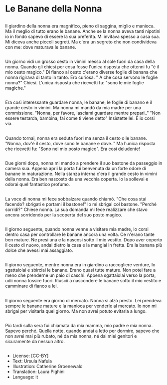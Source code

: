 # Le Banane della Nonna

##
Il giardino della nonna era magnifico, pieno di saggina, miglio e manioca. Ma il meglio di tutto erano le banane. Anche se la nonna aveva tanti nipotini io in fondo sapevo di essere la sua preferita. Mi invitava spesso a casa sua. Mi diceva anche piccoli segreti. Ma c'era un segreto che non condivideva con me: dove maturava le banane.

##
Un giorno vidi un grosso cesto in vimini messo al sole fuori da casa della nonna. Quando gli chiesi per cosa  fosse l'unica risposta che ottenni fu "è il mio cesto magico." Di fianco al cesto c'erano diverse foglie di banana che nonna rigirava di tanto in tanto. Ero curiosa. " A che cosa servono le foglie nonna?" Chiesi. L'unica risposta che ricevetti fu: "sono le mie foglie magiche."

##
Era così interessante guardare nonna, le banane, le foglie di banano e il grande cesto in vimini. Ma nonna mi mandò da mia madre per una commissione. "Nonna, per favore, lasciami guardare mentre prepari.." "Non essere testarda, bambina, fai come ti viene detto" Insistette lei. E io corsi via.

##
Quando tornai, nonna era seduta fuori ma senza il cesto o le banane. "Nonna, dov'è il cesto, dove sono le banane e dove.." Ma l'unica risposta che ricevetti fu: "Sono nel mio posto magico". Era così deludente!

##
Due giorni dopo, nonna mi mando  a prendere il suo bastone da passeggio in camera sua. Appena aprii la porta fui benvenuta da un forte odore di banane in maturazione. Nella stanza interna c'era il grande cesto in vimini della nonna. Era ben nascosto da una vecchia coperta. Io la sollevai e odorai quel fantastico profumo.

##
La voce di nonna mi fece sobbalzare quando chiamò. "Che cosa stai facendo? sbrigati e portami il bastone!" Io mi sbrigai col bastone. "Perché sorridi?" Chiese nonna. La sua domanda mi fece realizzare che stavo ancora sorridendo per la scoperta del suo posto magico.

##
Il giorno seguente, quando nonna venne a visitare mia madre, Io corsi dentro casa per controllare le banane ancora una volta. Ce n'erano tante ben mature. Ne presi una e la nascosi sotto il mio vestito. Dopo aver coperto il cesto di nuovo, andai dietro la casa e la mangiai in fretta. Era la banana più dolce che avessi mai assaggiato.

##
Il giorno seguente, mentre nonna era in giardino a raccogliere verdure, Io sgattaiolai e sbirciai le banane. Erano quasi tutte mature. Non potei fare a meno che prenderne un paio di caschi. Appena sgattaiolai verso la porta, udii nonna tossire fuori. Riuscii a nascondere le banane sotto il mio vestito e camminare di fianco a lei.

##
Il giorno seguente era giorno di mercato. Nonna si alzò presto. Lei prendeva sempre le banane mature e la manioca per venderle al mercato. Io non mi sbrigai per visitarla quel giorno. Ma non avrei potuto evitarla a lungo.

##
Più tardi sulla sera fui chiamata da mia mamma, mio padre e mia nonna. Sapevo perché. Quella notte, quando andai a letto per dormire, sapevo che non avrei mai più rubato, né da mia nonna, né dai miei genitori e sicuramente da nessun altro.

##
* License: [CC-BY]
* Text: Ursula Nafula
* Illustration: Catherine Groenewald
* Translation: Laura Pighini
* Language: it
